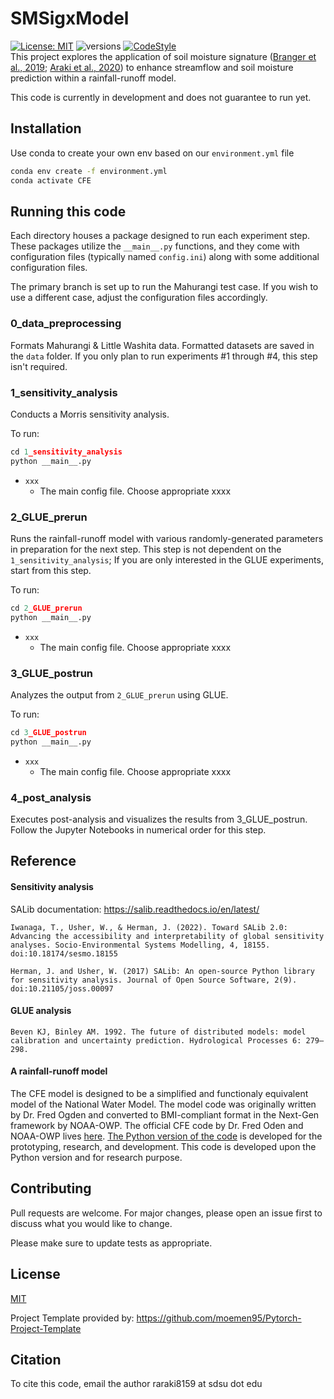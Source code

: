 # SMSigxModel
[![License: MIT](https://img.shields.io/badge/License-MIT-yellow.svg)](https://opensource.org/licenses/MIT) ![versions](https://img.shields.io/pypi/pyversions/hydra-core.svg) [![CodeStyle](https://img.shields.io/badge/code%20style-Black-black)]()  
This project explores the application of soil moisture signature ([Branger et al., 2019](https://doi.org/10.1002/hyp.13645); [Araki et al., 2020](https://onlinelibrary.wiley.com/doi/full/10.1002/hyp.14553)) to enhance streamflow and soil moisture prediction within a rainfall-runoff model.

This code is currently in development and does not guarantee to run yet. 

## Installation
Use conda to create your own env based on our ```environment.yml``` file

```bash
conda env create -f environment.yml
conda activate CFE
```

## Running this code
Each directory houses a package designed to run each experiment step. These packages utilize the `__main__.py` functions, and they come with configuration files (typically named `config.ini`) along with some additional configuration files.

The primary branch is set up to run the Mahurangi test case. If you wish to use a different case, adjust the configuration files accordingly.

### 0_data_preprocessing
Formats Mahurangi & Little Washita data. Formatted datasets are saved in the `data` folder. If you only plan to run experiments #1 through #4, this step isn't required.

### 1_sensitivity_analysis
Conducts a Morris sensitivity analysis.

To run:
```Python
cd 1_sensitivity_analysis
python __main__.py
```

- ```xxx```
    - The main config file. Choose appropriate xxxx

### 2_GLUE_prerun
Runs the rainfall-runoff model with various randomly-generated parameters in preparation for the next step. This step is not dependent on the `1_sensitivity_analysis`; If you are only interested in the GLUE experiments, start from this step.  

To run:
```Python
cd 2_GLUE_prerun
python __main__.py
```

- ```xxx```
    - The main config file. Choose appropriate xxxx

### 3_GLUE_postrun 
Analyzes the output from `2_GLUE_prerun` using GLUE.

To run:
```Python
cd 3_GLUE_postrun
python __main__.py
```

- ```xxx```
    - The main config file. Choose appropriate xxxx

### 4_post_analysis
Executes post-analysis and visualizes the results from 3_GLUE_postrun. Follow the Jupyter Notebooks in numerical order for this step.

## Reference

#### Sensitivity analysis 
SALib documentation: https://salib.readthedocs.io/en/latest/

    Iwanaga, T., Usher, W., & Herman, J. (2022). Toward SALib 2.0: Advancing the accessibility and interpretability of global sensitivity analyses. Socio-Environmental Systems Modelling, 4, 18155. doi:10.18174/sesmo.18155

    Herman, J. and Usher, W. (2017) SALib: An open-source Python library for sensitivity analysis. Journal of Open Source Software, 2(9). doi:10.21105/joss.00097

#### GLUE analysis
    Beven KJ, Binley AM. 1992. The future of distributed models: model calibration and uncertainty prediction. Hydrological Processes 6: 279–298. 

#### A rainfall-runoff model
The CFE model is designed to be a simplified and functionaly equivalent model of the National Water Model. The model code was originally written by Dr. Fred Ogden and converted to BMI-compliant format in the Next-Gen framework by NOAA-OWP. The official CFE code by Dr. Fred Oden and NOAA-OWP lives [here](https://github.com/NOAA-OWP/cfe/).  [The Python version of the code](https://github.com/NWC-CUAHSI-Summer-Institute/cfe_py) is developed for the prototyping, research, and development. This code is developed upon the Python version and for research purpose. 

## Contributing

Pull requests are welcome. For major changes, please open an issue first
to discuss what you would like to change.

Please make sure to update tests as appropriate.

## License

[MIT](https://choosealicense.com/licenses/mit/)

Project Template provided by: https://github.com/moemen95/Pytorch-Project-Template

## Citation
To cite this code, email the author raraki8159 at sdsu dot edu